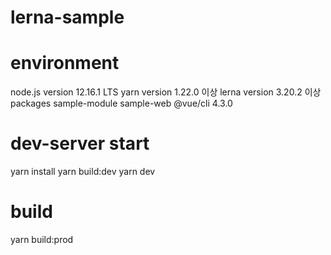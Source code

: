 # lerna-sample
# environment
node.js
  version 12.16.1 LTS
yarn
  version 1.22.0 이상
lerna
 version 3.20.2 이상
 packages
  sample-module
  sample-web
@vue/cli 4.3.0


# dev-server start
yarn install
yarn build:dev
yarn dev

# build
yarn build:prod
